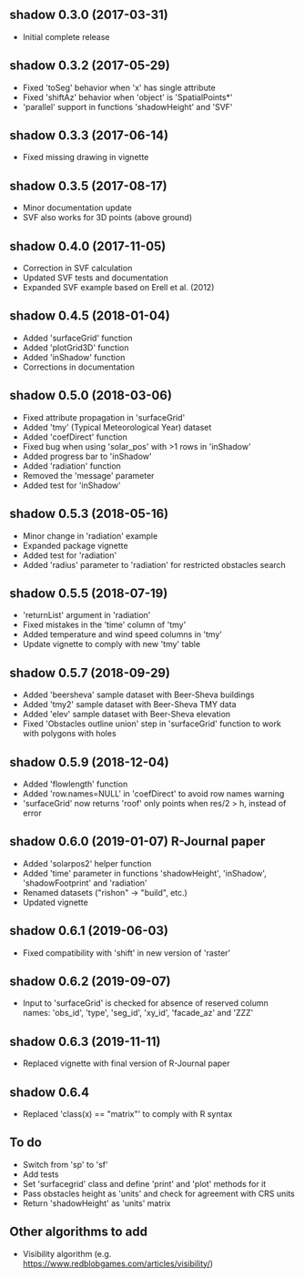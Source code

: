 ## shadow 0.3.0 (2017-03-31)

* Initial complete release

## shadow 0.3.2 (2017-05-29)

* Fixed 'toSeg' behavior when 'x' has single attribute 
* Fixed 'shiftAz' behavior when 'object' is 'SpatialPoints*' 
* 'parallel' support in functions 'shadowHeight' and 'SVF'

## shadow 0.3.3 (2017-06-14)

* Fixed missing drawing in vignette

## shadow 0.3.5 (2017-08-17)

* Minor documentation update
* SVF also works for 3D points (above ground)

## shadow 0.4.0 (2017-11-05)

* Correction in SVF calculation
* Updated SVF tests and documentation
* Expanded SVF example based on Erell et al. (2012)

## shadow 0.4.5 (2018-01-04)

* Added 'surfaceGrid' function
* Added 'plotGrid3D' function
* Added 'inShadow' function
* Corrections in documentation

## shadow 0.5.0 (2018-03-06)

* Fixed attribute propagation in 'surfaceGrid'
* Added 'tmy' (Typical Meteorological Year) dataset
* Added 'coefDirect' function
* Fixed bug when using 'solar_pos' with >1 rows in 'inShadow'
* Added progress bar to 'inShadow'
* Added 'radiation' function
* Removed the 'message' parameter
* Added test for 'inShadow'

## shadow 0.5.3 (2018-05-16)

* Minor change in 'radiation' example
* Expanded package vignette
* Added test for 'radiation'
* Added 'radius' parameter to 'radiation' for restricted obstacles search

## shadow 0.5.5 (2018-07-19)

* 'returnList' argument in 'radiation'
* Fixed mistakes in the 'time' column of 'tmy'
* Added temperature and wind speed columns in 'tmy'
* Update vignette to comply with new 'tmy' table

## shadow 0.5.7 (2018-09-29)

* Added 'beersheva' sample dataset with Beer-Sheva buildings
* Added 'tmy2' sample dataset with Beer-Sheva TMY data
* Added 'elev' sample dataset with Beer-Sheva elevation
* Fixed 'Obstacles outline union' step in 'surfaceGrid' function to work with polygons with holes

## shadow 0.5.9 (2018-12-04)

* Added 'flowlength' function
* Added 'row.names=NULL' in 'coefDirect' to avoid row names warning
* 'surfaceGrid' now returns 'roof' only points when res/2 > h, instead of error

## shadow 0.6.0 (2019-01-07) R-Journal paper

* Added 'solarpos2' helper function
* Added 'time' parameter in functions 'shadowHeight', 'inShadow', 'shadowFootprint' and 'radiation'
* Renamed datasets ("rishon" -> "build", etc.)
* Updated vignette

## shadow 0.6.1 (2019-06-03)

* Fixed compatibility with 'shift' in new version of 'raster'

## shadow 0.6.2 (2019-09-07)

* Input to 'surfaceGrid' is checked for absence of reserved column names: 'obs_id', 'type', 'seg_id', 'xy_id', 'facade_az' and 'ZZZ'

## shadow 0.6.3 (2019-11-11)

* Replaced vignette with final version of R-Journal paper

## shadow 0.6.4

* Replaced 'class(x) == "matrix"' to comply with R syntax

## To do

* Switch from 'sp' to 'sf'
* Add tests
* Set 'surfacegrid' class and define 'print' and 'plot' methods for it
* Pass obstacles height as 'units' and check for agreement with CRS units
* Return 'shadowHeight' as 'units' matrix

## Other algorithms to add

* Visibility algorithm (e.g. https://www.redblobgames.com/articles/visibility/)

